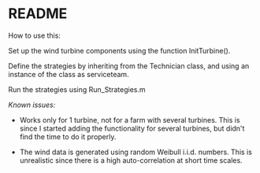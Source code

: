 # README #

How to use this:

Set up the wind turbine components using the function InitTurbine().

Define the strategies by inheriting from the Technician class, and using an instance of the class as serviceteam.

Run the strategies using Run_Strategies.m

*Known issues:*

- Works only for 1 turbine, not for a farm with several turbines. This is since I started adding the functionality for several turbines, but didn't find the time to do it properly.

- The wind data is generated using random Weibull i.i.d. numbers. This is unrealistic since there is a high auto-correlation at short time scales.